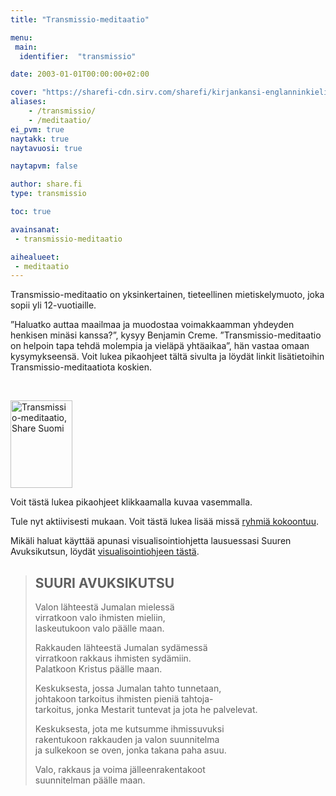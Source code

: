 ```yaml
---
title: "Transmissio-meditaatio"

menu:
 main:
  identifier:  "transmissio"

date: 2003-01-01T00:00:00+02:00

cover: "https://sharefi-cdn.sirv.com/sharefi/kirjankansi-englanninkielinen-transmissio-meditaatio.jpg"
aliases:
    - /transmissio/
    - /meditaatio/
ei_pvm: true
naytakk: true
naytavuosi: true

naytapvm: false

author: share.fi
type: transmissio

toc: true

avainsanat:
 - transmissio-meditaatio

aihealueet:
 - meditaatio
---
```



<div class="alustus">
<p>Transmissio-meditaatio on yksinkertainen, tieteellinen mietiskelymuoto, joka sopii yli 12-vuotiaille.</p>
<p>”Haluatko auttaa maailmaa ja muodostaa voimakkaamman yhdeyden henkisen minäsi kanssa?”, kysyy Benjamin Creme. ”Transmissio-meditaatio on helpoin tapa tehdä molempia ja vieläpä yhtäaikaa”, hän vastaa omaan kysymykseensä. Voit lukea pikaohjeet tältä sivulta ja löydät linkit lisätietoihin Transmissio-meditaatiota koskien.</p>
</div>
<br clear="all" />
<p><a rel="nofollow noopener" target="_blank" href="https://sharefi-cdn.sirv.com/sharefi/transmissio-meditaatio-info.pdf"><img src="https://sharefi-cdn.sirv.com/sharefi/transmissio-meditaatio-info.jpg" width="99" height="140"  alt="Transmissio-meditaatio, Share Suomi" class="alignleft" / ></a></p><p>Voit tästä lukea pikaohjeet klikkaamalla kuvaa vasemmalla.</p>


<p>Tule nyt aktiivisesti mukaan. Voit tästä lukea lisää missä <a title="Ryhmien ilmoitukset" href="/transmissio-meditaatio/ryhmien-ilmoitukset">ryhmiä kokoontuu</a>.</p>
<p>Mikäli haluat käyttää apunasi visualisointiohjetta lausuessasi Suuren Avuksikutsun,&nbsp;löydät <a title="Visualisointiehdotus" href="/transmissio-meditaatio/visualisointiehdotus">visualisointiohjeen tästä</a>.</p>
<blockquote>
<h2>SUURI AVUKSIKUTSU</h2>
<p>Valon lähteestä Jumalan mielessä<br>
virratkoon valo ihmisten mieliin,<br>
laskeutukoon valo päälle maan.</p>
<p>Rakkauden lähteestä Jumalan sydämessä<br>
virratkoon rakkaus ihmisten sydämiin.<br>
Palatkoon Kristus päälle maan.</p>
<p>Keskuksesta, jossa Jumalan tahto tunnetaan,<br>
johtakoon tarkoitus ihmisten pieniä tahtoja-<br>
tarkoitus, jonka Mestarit tuntevat ja jota he palvelevat.</p>
<p>Keskuksesta, jota me kutsumme ihmissuvuksi<br>
rakentukoon rakkauden ja valon suunnitelma<br>
ja sulkekoon se oven, jonka takana paha asuu.</p>
<p>Valo, rakkaus ja voima jälleenrakentakoot<br>
suunnitelman päälle maan.
</p></blockquote>
